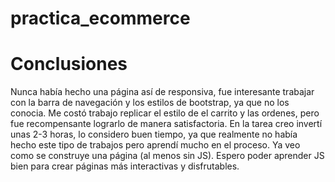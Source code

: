 # practica_ecommerce

# Conclusiones
Nunca había hecho una página así de responsiva, fue interesante trabajar con la barra de navegación y los estilos de bootstrap, ya que no los conocia.
Me costó trabajo replicar el estilo de el carrito y las ordenes, pero fue recompensante lograrlo de manera satisfactoria. En la tarea creo invertí unas 2-3 horas,
lo considero buen tiempo, ya que realmente no había hecho este tipo de trabajos pero aprendí mucho en el proceso. Ya veo como se construye una página (al menos sin JS).
Espero poder aprender JS bien para crear páginas más interactivas y disfrutables.